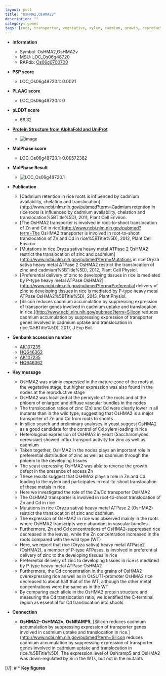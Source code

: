 ```yaml
---
layout: post
title: "OsHMA2,OsHMA2v"
description: ""
category: genes
tags: [root, transporter, vegetative, xylem, cadmium, growth, reproductive, zinc, vascular bundle, grain, shoot]
---
```


* **Information**  
    + Symbol: OsHMA2,OsHMA2v  
    + MSU: [LOC_Os06g48720](http://rice.plantbiology.msu.edu/cgi-bin/ORF_infopage.cgi?orf=LOC_Os06g48720)  
    + RAPdb: [Os06g0700700](http://rapdb.dna.affrc.go.jp/viewer/gbrowse_details/irgsp1?name=Os06g0700700)  

* **PSP score**  
    + LOC_Os06g48720.1: 0.0021 

* **PLAAC score**  
    + LOC_Os06g48720.1: 0 

* **pLDDT score**
    + 66.32

* **[Protein Structure from AlphaFold and UniProt](https://www.uniprot.org/uniprotkb/A3BF39/entry#structure)**
    + ![image](https://ricepsp.github.io/images/A/AF-A3BF39-F1.png)

* **MolPhase score**
    + LOC_Os06g48720.1: 0.00572362

* **MolPhase Result**
    + ![LOC_Os06g48720.1](https://304243504.github.io/Pictures/LOC_Os06g/LOC_Os06g48720.1.png)

* **Publication**  
    + [Cadmium retention in rice roots is influenced by cadmium availability, chelation and translocation](http://www.ncbi.nlm.nih.gov/pubmed?term=Cadmium retention in rice roots is influenced by cadmium availability, chelation and translocation%5BTitle%5D), 2011, Plant Cell Environ.
    + [The OsHMA2 transporter is involved in root-to-shoot translocation of Zn and Cd in rice](http://www.ncbi.nlm.nih.gov/pubmed?term=The OsHMA2 transporter is involved in root-to-shoot translocation of Zn and Cd in rice%5BTitle%5D), 2012, Plant Cell Environ.
    + [Mutations in rice Oryza sativa heavy metal ATPase 2 OsHMA2 restrict the translocation of zinc and cadmium](http://www.ncbi.nlm.nih.gov/pubmed?term=Mutations in rice Oryza sativa heavy metal ATPase 2 OsHMA2 restrict the translocation of zinc and cadmium%5BTitle%5D), 2012, Plant Cell Physiol.
    + [Preferential delivery of zinc to developing tissues in rice is mediated by P-type heavy metal ATPase OsHMA2](http://www.ncbi.nlm.nih.gov/pubmed?term=Preferential delivery of zinc to developing tissues in rice is mediated by P-type heavy metal ATPase OsHMA2%5BTitle%5D), 2013, Plant Physiol.
    + [Silicon reduces cadmium accumulation by suppressing expression of transporter genes involved in cadmium uptake and translocation in rice.](http://www.ncbi.nlm.nih.gov/pubmed?term=Silicon reduces cadmium accumulation by suppressing expression of transporter genes involved in cadmium uptake and translocation in rice.%5BTitle%5D), 2017, J Exp Bot.

* **Genbank accession number**  
    + [AK107235](http://www.ncbi.nlm.nih.gov/nuccore/AK107235)
    + [HQ646362](http://www.ncbi.nlm.nih.gov/nuccore/HQ646362)
    + [AK107235](http://www.ncbi.nlm.nih.gov/nuccore/AK107235)
    + [HQ646362](http://www.ncbi.nlm.nih.gov/nuccore/HQ646362)

* **Key message**  
    + OsHMA2 was mainly expressed in the mature zone of the roots at the vegetative stage, but higher expression was also found in the nodes at the reproductive stage
    + OsHMA2 was localized at the pericycle of the roots and at the phloem of enlarged and diffuse vascular bundles in the nodes
    + The translocation ratios of zinc (Zn) and Cd were clearly lower in all mutants than in the wild type, suggesting that OsHMA2 is a major transporter of Zn and Cd from roots to shoots
    + In silico search and preliminary analyses in yeast suggest OsHMA2 as a good candidate for the control of Cd xylem loading in rice
    + Heterologous expression of OsHMA2 in yeast (Saccharomyces cerevisiae) showed influx transport activity for zinc as well as cadmium
    + Taken together, OsHMA2 in the nodes plays an important role in preferential distribution of zinc as well as cadmium through the phloem to the developing tissues
    + The yeast expressing OsHMA2 was able to reverse the growth defect in the presence of excess Zn
    + These results suggest that OsHMA2 plays a role in Zn and Cd loading to the xylem and participates in root-to-shoot translocation of these metals in rice
    + Here we investigated the role of the Zn/Cd transporter OsHMA2
    + The OsHMA2 transporter is involved in root-to-shoot translocation of Zn and Cd in rice
    + Mutations in rice (Oryza sativa) heavy metal ATPase 2 (OsHMA2) restrict the translocation of zinc and cadmium
    + The expression of OsHMA2 in rice was observed mainly in the roots where OsHMA2 transcripts were abundant in vascular bundles
    + Furthermore, Zn and Cd concentrations of OsHMA2-suppressed rice decreased in the leaves, while the Zn concentration increased in the roots compared with the wild type (WT)
    + Here, we report that rice (Oryza sativa) heavy metal ATPase2 (OsHMA2), a member of P-type ATPases, is involved in preferential delivery of zinc to the developing tissues in rice
    + Preferential delivery of zinc to developing tissues in rice is mediated by P-type heavy metal ATPase OsHMA2
    + Furthermore, the Cd concentration in the grains of OsHMA2-overexpressing rice as well as in OsSUT1-promoter OsHMA2 rice decreased to about half that of the WT, although the other metal concentrations were the same as in the WT
    + By comparing each allele in the OsHMA2 protein structure and measuring the Cd translocation ratio, we identified the C-terminal region as essential for Cd translocation into shoots

* **Connection**  
    + __OsHMA2~OsHMA2v__, __OsNRAMP5__, [Silicon reduces cadmium accumulation by suppressing expression of transporter genes involved in cadmium uptake and translocation in rice.](http://www.ncbi.nlm.nih.gov/pubmed?term=Silicon reduces cadmium accumulation by suppressing expression of transporter genes involved in cadmium uptake and translocation in rice.%5BTitle%5D),  The expression level of OsNramp5 and OsHMA2 was down-regulated by Si in the WTs, but not in the mutants

[//]: # * **Key figures**  


